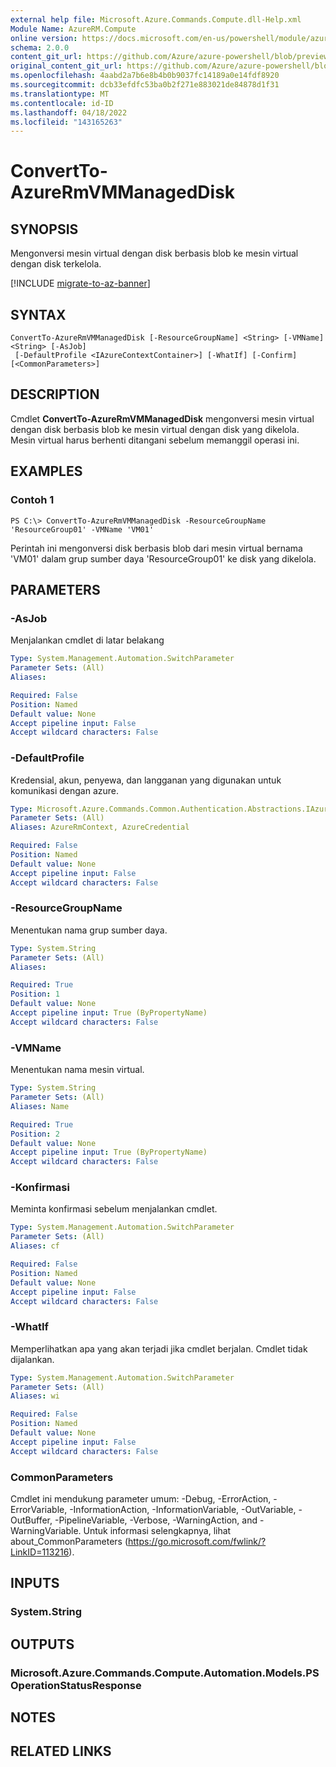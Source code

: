 ```yaml
---
external help file: Microsoft.Azure.Commands.Compute.dll-Help.xml
Module Name: AzureRM.Compute
online version: https://docs.microsoft.com/en-us/powershell/module/azurerm.compute/convertto-azurermvmmanageddisk
schema: 2.0.0
content_git_url: https://github.com/Azure/azure-powershell/blob/preview/src/ResourceManager/Compute/Commands.Compute/help/ConvertTo-AzureRmVMManagedDisk.md
original_content_git_url: https://github.com/Azure/azure-powershell/blob/preview/src/ResourceManager/Compute/Commands.Compute/help/ConvertTo-AzureRmVMManagedDisk.md
ms.openlocfilehash: 4aabd2a7b6e8b4b0b9037fc14189a0e14fdf8920
ms.sourcegitcommit: dcb33efdfc53ba0b2f271e883021de84878d1f31
ms.translationtype: MT
ms.contentlocale: id-ID
ms.lasthandoff: 04/18/2022
ms.locfileid: "143165263"
---
```

# ConvertTo-AzureRmVMManagedDisk

## SYNOPSIS
Mengonversi mesin virtual dengan disk berbasis blob ke mesin virtual dengan disk terkelola.

[!INCLUDE [migrate-to-az-banner](../../includes/migrate-to-az-banner.md)]

## SYNTAX

```
ConvertTo-AzureRmVMManagedDisk [-ResourceGroupName] <String> [-VMName] <String> [-AsJob]
 [-DefaultProfile <IAzureContextContainer>] [-WhatIf] [-Confirm] [<CommonParameters>]
```

## DESCRIPTION
Cmdlet **ConvertTo-AzureRmVMManagedDisk** mengonversi mesin virtual dengan disk berbasis blob ke mesin virtual dengan disk yang dikelola.
Mesin virtual harus berhenti ditangani sebelum memanggil operasi ini.

## EXAMPLES

### Contoh 1
```
PS C:\> ConvertTo-AzureRmVMManagedDisk -ResourceGroupName 'ResourceGroup01' -VMName 'VM01'
```

Perintah ini mengonversi disk berbasis blob dari mesin virtual bernama 'VM01' dalam grup sumber daya 'ResourceGroup01' ke disk yang dikelola.

## PARAMETERS

### -AsJob
Menjalankan cmdlet di latar belakang

```yaml
Type: System.Management.Automation.SwitchParameter
Parameter Sets: (All)
Aliases:

Required: False
Position: Named
Default value: None
Accept pipeline input: False
Accept wildcard characters: False
```

### -DefaultProfile
Kredensial, akun, penyewa, dan langganan yang digunakan untuk komunikasi dengan azure.

```yaml
Type: Microsoft.Azure.Commands.Common.Authentication.Abstractions.IAzureContextContainer
Parameter Sets: (All)
Aliases: AzureRmContext, AzureCredential

Required: False
Position: Named
Default value: None
Accept pipeline input: False
Accept wildcard characters: False
```

### -ResourceGroupName
Menentukan nama grup sumber daya.

```yaml
Type: System.String
Parameter Sets: (All)
Aliases:

Required: True
Position: 1
Default value: None
Accept pipeline input: True (ByPropertyName)
Accept wildcard characters: False
```

### -VMName
Menentukan nama mesin virtual.

```yaml
Type: System.String
Parameter Sets: (All)
Aliases: Name

Required: True
Position: 2
Default value: None
Accept pipeline input: True (ByPropertyName)
Accept wildcard characters: False
```

### -Konfirmasi
Meminta konfirmasi sebelum menjalankan cmdlet.

```yaml
Type: System.Management.Automation.SwitchParameter
Parameter Sets: (All)
Aliases: cf

Required: False
Position: Named
Default value: None
Accept pipeline input: False
Accept wildcard characters: False
```

### -WhatIf
Memperlihatkan apa yang akan terjadi jika cmdlet berjalan. Cmdlet tidak dijalankan.

```yaml
Type: System.Management.Automation.SwitchParameter
Parameter Sets: (All)
Aliases: wi

Required: False
Position: Named
Default value: None
Accept pipeline input: False
Accept wildcard characters: False
```

### CommonParameters
Cmdlet ini mendukung parameter umum: -Debug, -ErrorAction, -ErrorVariable, -InformationAction, -InformationVariable, -OutVariable, -OutBuffer, -PipelineVariable, -Verbose, -WarningAction, and -WarningVariable. Untuk informasi selengkapnya, lihat about_CommonParameters (https://go.microsoft.com/fwlink/?LinkID=113216).

## INPUTS

### System.String

## OUTPUTS

### Microsoft.Azure.Commands.Compute.Automation.Models.PSOperationStatusResponse

## NOTES

## RELATED LINKS
